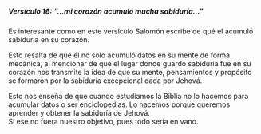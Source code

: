 ##### Versículo 16: “…mi corazón acumuló mucha sabiduría…”

Es interesante como en este versículo Salomón escribe de qué el acumuló sabiduría en su corazón.  
  
Esto resalta de que él no solo acumuló datos en su mente de forma mecánica, al mencionar de que el lugar donde guardó sabiduría fue en su corazón nos transmite la idea de que su mente, pensamientos y propósito se formaron por la sabiduría excepcional dada por Jehová.  
  
Esto nos enseña de que cuando estudiamos la Biblia no lo hacemos para acumular datos o ser enciclopedias. Lo hacemos porque queremos aprender y obtener la sabiduría de Jehová.  
Si ese no fuera nuestro objetivo, pues todo sería en vano.
